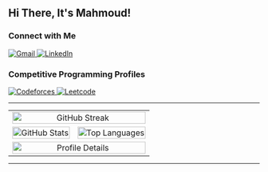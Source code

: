 <h2><strong>Hi There, It's Mahmoud!</strong></h2>

<h3><strong>Connect with Me</strong></h3>
<p>
    <a href="mailto:mahmouda.mawlaa@gmail.com">
        <img src="https://img.shields.io/static/v1?style=for-the-badge&message=Gmail&color=EA4335&logo=Gmail&logoColor=FFFFFF&label=" alt="Gmail" />
    </a>
    <a href="https://www.linkedin.com/in/mahmoud-abdulmawlaa/">
        <img src="https://img.shields.io/static/v1?style=for-the-badge&message=LinkedIn&color=0A66C2&logo=LinkedIn&logoColor=FFFFFF&label=" alt="LinkedIn" />
    </a>
</p>

<h3><strong>Competitive Programming Profiles</strong></h3>
<p>
    <a href="https://codeforces.com/profile/b3dsh">
        <img src="https://img.shields.io/static/v1?style=for-the-badge&message=Codeforces&color=FFFFFF&logo=Codeforces&logoColor=03a89e&label=" alt="Codeforces" />
    </a>
    <a href="https://leetcode.com/u/b3dsh/">
        <img src="https://img.shields.io/static/v1?style=for-the-badge&message=Leetcode&color=000000&logo=Leetcode&logoColor=ffa116&label=" alt="Leetcode" />
    </a>
</p>

<hr>




<!-- Centered GIF with Stats Below -->
<table align="center" style="width: 100%; max-width: 800px; margin: auto; border-collapse: collapse;">
  <!-- GitHub Streak -->
  <tr>
    <td colspan="2" style="text-align: center;">
      <img src="https://streak-stats.demolab.com/?user=mahmoud-40&theme=chartreuse-dark" alt="GitHub Streak" style="width: 100%; max-width: 800px;" />
    </td>
  </tr>

  <!-- Top Languages + GitHub Stats -->
  <tr>
    <td style="text-align: center;">
      <img src="https://github-readme-stats.vercel.app/api?username=mahmoud-40&theme=chartreuse-dark&hide_border=false&include_all_commits=true&count_private=true&show=discussions_started,prs_merged,prs_merged_percentage" alt="GitHub Stats" style="width: 100%; max-width: 400px;" />
    </td>
    <td style="text-align: center;">
      <img src="https://github-readme-stats.vercel.app/api/top-langs?username=mahmoud-40&layout=compact&langs_count=20&show_icons=true&locale=en&theme=chartreuse-dark" alt="Top Languages" style="width: 100%; max-width: 400px;" />
    </td>
  </tr>

  <!-- Profile Details -->
  <tr>
    <td colspan="2" style="text-align: center;">
      <img src="http://github-profile-summary-cards.vercel.app/api/cards/profile-details?username=mahmoud-40&theme=gruvbox" alt="Profile Details" style="width: 100%; max-width: 800px;" />
    </td>
  </tr>
</table>

---
